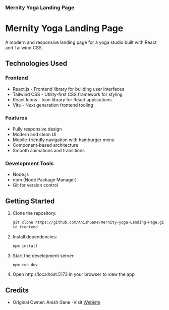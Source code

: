### Mernity Yoga Landing Page

# Mernity Yoga Landing Page

A modern and responsive landing page for a yoga studio built with React and Tailwind CSS.

## Technologies Used

### Frontend
- React.js - Frontend library for building user interfaces
- Tailwind CSS - Utility-first CSS framework for styling
- React Icons - Icon library for React applications
- Vite - Next generation frontend tooling

### Features
- Fully responsive design
- Modern and clean UI
- Mobile-friendly navigation with hamburger menu
- Component-based architecture
- Smooth animations and transitions

### Development Tools
- Node.js
- npm (Node Package Manager)
- Git for version control

## Getting Started

1. Clone the repository:
   ```bash
   git clone https://github.com/AnishGane/Mernity-yoga-Landing-Page.git
   cd frontend
   ```

2. Install dependencies:
   ```bash
   npm install
   ```

3. Start the development server:
   ```bash
   npm run dev
   ```

4. Open http://localhost:5173 in your browser to view the app

## Credits

- Original Owner: Anish Gane
-Visit [Webiste]()